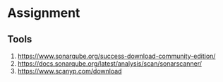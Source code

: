 # Assignment



## Tools
1. https://www.sonarqube.org/success-download-community-edition/
2. https://docs.sonarqube.org/latest/analysis/scan/sonarscanner/
3. https://www.scanyp.com/download
